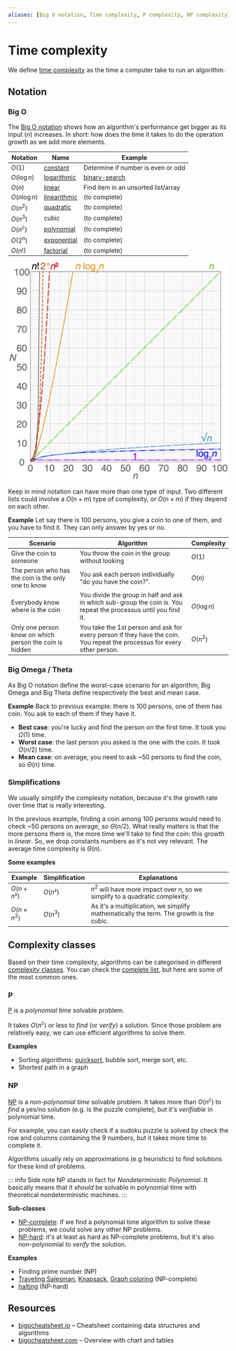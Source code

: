 ```yaml
---
aliases: [Big O notation, Time complexity, P complexity, NP complexity]
---
```


# Time complexity

We define [time complexity](https://wikipedia.org/wiki/time_complexity) as the time a computer take to run an algorithm.

## Notation

### Big O

The [Big O notation](https://wikipedia.org/wiki/big_o_notation) shows how an algorithm's performance get bigger as its input ($n$) increases. In short: how does the time it takes to do the operation growth as we add more elements.

| Notation | Name | Example |
| ---- | ---- | ---- |
| $O(1)$ | [constant](https://wikipedia.org/wiki/constant_time) | Determine if number is even or odd |
| $O(\log n)$ | [logarithmic](https://wikipedia.org/wiki/logarithmic_time "logarithmic time") | [binary-search](search/binary-search.md) |
| $O(n)$ | [linear](https://wikipedia.org/wiki/linear_time "linear time") | Find item in an unsorted list/array |
| $O(n\log n)$ | [linearithmic](https://wikipedia.org/wiki/linearithmic_time "linearithmic time") | (to complete) |
| $O(n^2)$ | [quadratic](https://wikipedia.org/wiki/quadratic_time "quadratic time") | (to complete) |
| $O(n^3)$ | cubic | (to complete) |
| $O(n^c)$ | [polynomial](https://wikipedia.org/wiki/polynomial_time "polynomial time") | (to complete) |
| $O(2^n)$ | [exponential](https://en.wikipedia.org/wiki/Exponential_time) | (to complete) |
| $O(n!)$ | [factorial](https://wikipedia.org/wiki/factorial "factorial") | (to complete) |

![A graphical plot of time complexity comparison](assets/complexity-comparison-plot.png)

Keep in mind notation can have more than one type of input. Two different lists could involve a $O(n+m)$ type of complexity, or $O(n\times m)$ if they depend on each other.

**Example**
Let say there is 100 persons, you give a coin to one of them, and you have to find it. They can only answer by yes or no.

| Scenario | Algorithm | Complexity |
| ---- | ---- | ---- |
| Give the coin to someone | You throw the coin in the group without looking | $O(1)$ |
| The person who has the coin is the only one to know | You ask each person individually "do you have the coin?". | $O(n)$ |
| Everybody know where is the coin | You divide the group in half and ask in which sub-group the coin is. You repeat the processus until you find it. | $O(\log n)$ |
| Only one person know on which person the coin is hidden | You take the 1st person and ask for every person if they have the coin. You repeat the processus for every other person. | $O(n^2)$ |

### Big Omega / Theta 

As Big O notation define the worst-case scenario for an algorithm, Big Omega and Big Theta define respectively the best and mean case.

**Example**
Back to previous example: there is 100 persons, one of them has coin. You ask to each of them if they have it.

- **Best case**: you're lucky and find the person on the first time. It took you $\Omega(1)$ time.
- **Worst case**: the last person you asked is the one with the coin. It took $O(n/2)$ time.
- **Mean case**: on average, you need to ask ~50 persons to find the coin, so $\Theta(n)$ time.

### Simplifications

We usually simplify the complexity notation, because it's the growth rate over time that is really interesting.

In the previous example, finding a coin among 100 persons would need to check ~50 persons on average, so $\Theta(n/2)$. What really matters is that the more persons there is, the more time we'll take to find the coin: this growth in *linear*. So, we drop constants numbers as it's not vey relevant. The average time complexity is $\Theta(n)$.

**Some examples**

| Example | Simplification | Explanations |
| ---- | ---- | ---- |
| $O(n+n²)$ | $O(n²)$ | $n^2$ will have more impact over $n$, so we simplify to a quadratic complexity. |
| $O(n \times n^2)$ | $O(n^3)$ | As it's a multiplication, we simplify mathematically the term. The growth is the cubic. |

## Complexity classes

Based on their time complexity, algorithms can be categorised in different [complexity classes](https://en.wikipedia.org/wiki/Complexity_class). You can check the [complete list](https://en.wikipedia.org/wiki/List_of_complexity_classes), but here are some of the most common ones.

### P

[P](https://en.wikipedia.org/wiki/P_(complexity)) is a *polynomial time* solvable problem.

It takes $O(n^c)$ or less to *find* (or *verify*) a solution. Since those problem are relatively easy, we can use efficient algorithms to solve them.

**Examples**
- Sorting algorithms: [quicksort](sort/quicksort.md), bubble sort, merge sort, etc.
- Shortest path in a graph

### NP

[NP](https://en.wikipedia.org/wiki/NP_(complexity) "NP (complexity)") is a *non-polynomial time* solvable problem. 
It takes more than $O(n^c)$ to *find* a yes/no solution (e.g. is the puzzle complete), but it's *verifiable* in polynomial time.

For example, you can easily check if a sudoku puzzle is solved by check the row and columns containing the 9 numbers, but it takes more time to complete it.

Algorithms usually rely on approximations (e.g heuristics) to find solutions for these kind of problems.

::: info Side note
NP stands in fact for *Nondeterministic Polynomial*. It basically means that it *should* be solvable in polynomial time with theoretical nondeterministic machines.
:::

**Sub-classes**
- [NP-complete](https://en.wikipedia.org/wiki/NP-complete): if we find a polynomial time algorithm to solve these problems, we could solve any other NP problems.
- [NP-hard](https://en.wikipedia.org/wiki/NP-hardness): it's at least as hard as NP-complete problems, but it's also non-polynomial to *verify* the solution.

**Examples**
- Finding prime number (NP)
- [Traveling Salesman](problems/traveling-salesman.md), [Knapsack](problems/knapsack.md), [Graph coloring](problems/graph-coloring.md) (NP-complete)
- [halting](problems/halting.md) (NP-hard)

## Resources

- [bigocheatsheet.io](https://bigocheatsheet.io) – Cheatsheet containing data structures and algorithms
- [bigocheatsheet.com](https://www.bigocheatsheet.com/) – Overview with chart and tables